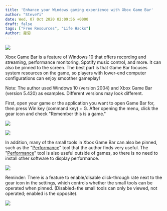 ```yaml
---
title: 'Enhance your Windows gaming experience with Xbox Game Bar'
author: "SteveYi"
date: Wed, 07 Oct 2020 02:09:56 +0000
draft: false
tags: ["Free Resources", "Life Hacks"]
Author: 蘿蔔
---
```


![](https://static-a1.steveyi.net/media/blog/2020100701190250.png)

Xbox Game Bar is a feature of Windows 10 that offers recording and streaming, performance monitoring, Spotify music control, and more. It can also be pinned to the screen. The best part is that Game Bar focuses system resources on the game, so players with lower-end computer configurations can enjoy smoother gameplay!

Note: The author used Windows 10 (version 2004) and Xbox Game Bar (version 5.420) as examples. Different versions may look different.  

First, open your game or the application you want to open Game Bar for, then press Win key (command key) + G. 
After opening the menu, click the gear icon and check "Remember this is a game."

![](https://static-a1.steveyi.net/media/blog/2020100701363231.png)

![](https://static-a1.steveyi.net/media/blog/2020100701404291.png)

In addition, many of the small tools in Xbox Game Bar can also be pinned, such as the "[Performance](https://support.xbox.com/zh-TW/help/friends-social-activity/share-socialize/xbox-game-bar-performance)" tool that the author finds very useful. 
The "[Performance](https://support.xbox.com/zh-TW/help/friends-social-activity/share-socialize/xbox-game-bar-performance)" tool is also useful outside of games, so there is no need to install other software to display performance.

![](https://static-a1.steveyi.net/media/blog/2020100701490590.png)

Reminder: 
There is a feature to enable/disable click-through rate next to the gear icon in the settings, which controls whether the small tools can be operated when pinned. (Disabled=the small tools can only be viewed, not operated; enabled is the opposite).

![](https://static-a1.steveyi.net/media/blog/2020100701584448.png)
